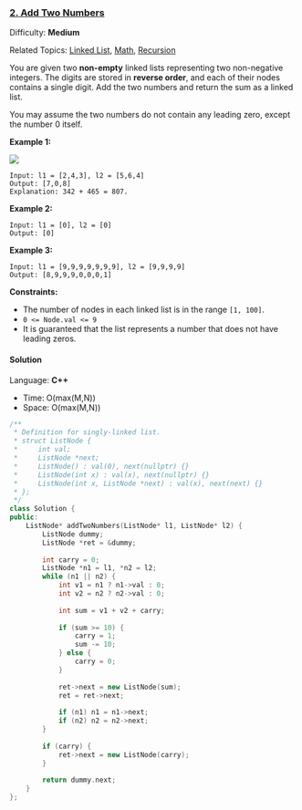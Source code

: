 ### [2\. Add Two Numbers](https://leetcode.com/problems/add-two-numbers/)

Difficulty: **Medium**

Related Topics: [Linked List](https://leetcode.com/tag/linked-list/), [Math](https://leetcode.com/tag/math/), [Recursion](https://leetcode.com/tag/recursion/)


You are given two **non-empty** linked lists representing two non-negative integers. The digits are stored in **reverse order**, and each of their nodes contains a single digit. Add the two numbers and return the sum as a linked list.

You may assume the two numbers do not contain any leading zero, except the number 0 itself.

**Example 1:**

![](https://assets.leetcode.com/uploads/2020/10/02/addtwonumber1.jpg)

```
Input: l1 = [2,4,3], l2 = [5,6,4]
Output: [7,0,8]
Explanation: 342 + 465 = 807.
```

**Example 2:**

```
Input: l1 = [0], l2 = [0]
Output: [0]
```

**Example 3:**

```
Input: l1 = [9,9,9,9,9,9,9], l2 = [9,9,9,9]
Output: [8,9,9,9,0,0,0,1]
```

**Constraints:**

*   The number of nodes in each linked list is in the range `[1, 100]`.
*   `0 <= Node.val <= 9`
*   It is guaranteed that the list represents a number that does not have leading zeros.


#### Solution

Language: **C++**

* Time: O(max(M,N))
* Space: O(max(M,N))

```c++
/**
 * Definition for singly-linked list.
 * struct ListNode {
 *     int val;
 *     ListNode *next;
 *     ListNode() : val(0), next(nullptr) {}
 *     ListNode(int x) : val(x), next(nullptr) {}
 *     ListNode(int x, ListNode *next) : val(x), next(next) {}
 * };
 */
class Solution {
public:
    ListNode* addTwoNumbers(ListNode* l1, ListNode* l2) {
        ListNode dummy;
        ListNode *ret = &dummy;
        
        int carry = 0;
        ListNode *n1 = l1, *n2 = l2;
        while (n1 || n2) {
            int v1 = n1 ? n1->val : 0;
            int v2 = n2 ? n2->val : 0;
            
            int sum = v1 + v2 + carry;
            
            if (sum >= 10) {
                carry = 1;
                sum -= 10;
            } else {
                carry = 0;
            }
            
            ret->next = new ListNode(sum);
            ret = ret->next;
            
            if (n1) n1 = n1->next;
            if (n2) n2 = n2->next;
        }
        
        if (carry) {
            ret->next = new ListNode(carry);
        }
        
        return dummy.next;
    }
};
```
